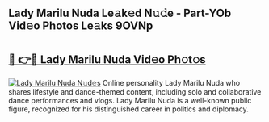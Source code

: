 ## Lady Marilu Nuda Le𝚊k𝚎d N𝚞𝚍e - Part-YOb Vid𝚎o Photos Le𝚊ks 9OVNp

# <h2><a href="http://fbc5jj.evod.top/?m=Lady+Marilu+Nuda">🔗 👉🔴 Lady Marilu Nuda Vid𝚎o Ph𝚘t𝚘s</a></h2>

[![Lady Marilu Nuda N𝚞d𝚎s](https://i.imgur.com/8V9OHl7.gif)](http://fbc5jj.evod.top/?m=Lady+Marilu+Nuda)
Online personality Lady Marilu Nuda who shares lifestyle and dance-themed content, including solo and collaborative dance performances and vlogs. Lady Marilu Nuda is a well-known public figure, recognized for his distinguished career in politics and diplomacy. 
